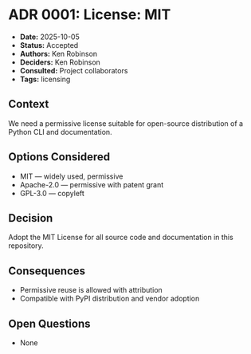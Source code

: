 # ADR 0001: License: MIT

- **Date:** 2025-10-05
- **Status:** Accepted
- **Authors:** Ken Robinson
- **Deciders:** Ken Robinson
- **Consulted:** Project collaborators
- **Tags:** licensing

## Context
We need a permissive license suitable for open-source distribution of a Python CLI and documentation.

## Options Considered
- MIT — widely used, permissive
- Apache-2.0 — permissive with patent grant
- GPL-3.0 — copyleft

## Decision
Adopt the MIT License for all source code and documentation in this repository.

## Consequences
- Permissive reuse is allowed with attribution
- Compatible with PyPI distribution and vendor adoption

## Open Questions
- None
